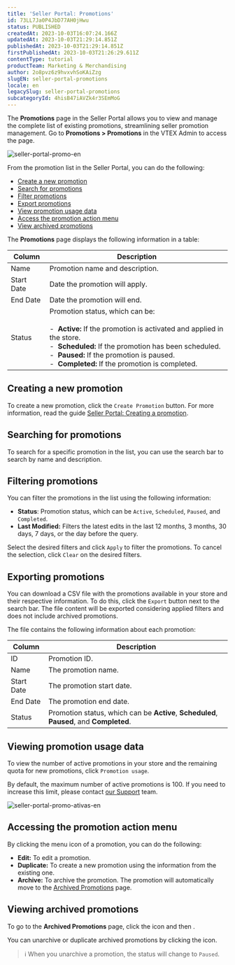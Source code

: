 ```yaml
---
title: '​​Seller Portal: Promotions'
id: 73LL7Ja0P4JbD77AH0jHwu
status: PUBLISHED
createdAt: 2023-10-03T16:07:24.166Z
updatedAt: 2023-10-03T21:29:14.851Z
publishedAt: 2023-10-03T21:29:14.851Z
firstPublishedAt: 2023-10-03T21:26:29.611Z
contentType: tutorial
productTeam: Marketing & Merchandising
author: 2o8pvz6z9hvxvhSoKAiZzg
slugEN: seller-portal-promotions
locale: en
legacySlug: seller-portal-promotions
subcategoryId: 4hisB47iAVZk4r3SEmMoG
---
```


The **Promotions** page in the Seller Portal allows you to view and manage the complete list of existing promotions, streamlining seller promotion management. Go to **Promotions > Promotions** in the VTEX Admin to access the page.

![seller-portal-promo-en](https://images.ctfassets.net/alneenqid6w5/266zLPS2IkGekYdMOz27Pz/9bef7119b64fec9b074b7f20f6659985/image.png)

From the promotion list in the Seller Portal, you can do the following:

* [Create a new promotion](#creating-a-new-promotion)
* [Search for promotions](#searching-for-promotions)
* [Filter promotions](#filtering-promotions)
* [Export promotions](#exporting-promotions)
* [View promotion usage data](#viewing-promotion-usage-data)
* [Access the promotion action menu](#accessing-the-promotion-action-menu)
* [View archived promotions](#viewing-archived-promotions)

The **Promotions** page displays the following information in a table:

| Column     | Description           |
| ---------- | --------------------------------------------------------------------------------------------------------------------------------------------------------------------------------------------------------------------------------------------- |
| Name       | Promotion name and description.            |
| Start Date | Date the promotion will apply.       |
| End Date   | Date the promotion will end.      |
| Status     | Promotion status, which can be:<br><br>-  **Active:** If the promotion is activated and applied in the store.<br>-  **Scheduled:** If the promotion has been scheduled.<br>-  **Paused:** If the promotion is paused.<br>-  **Completed:** If the promotion is completed. |

## Creating a new promotion

To create a new promotion, click the `Create Promotion` button. For more information, read the guide [Seller Portal: Creating a promotion](https://help.vtex.com/en/tutorial/seller-portal-creating-a-promotion--kzNPEaiJE8EWkDzO9dbBI).

## Searching for promotions

To search for a specific promotion in the list, you can use the search bar to search by name and description.

## Filtering promotions

You can filter the promotions in the list using the following information:

* **Status**: Promotion status, which can be `Active`, `Scheduled`, `Paused`, and `Completed`.
* **Last Modified:** Filters the latest edits in the last 12 months, 3 months, 30 days, 7 days, or the day before the query.

Select the desired filters and click `Apply` to filter the promotions. To cancel the selection, click `Clear` on the desired filters.

## Exporting promotions

You can download a CSV file with the promotions available in your store and their respective information. To do this, click the `Export` button next to the search bar. The file content will be exported considering applied filters and does not include archived promotions.

The file contains the following information about each promotion:

| Column     | Description                                                              |
| ---------- | ------------------------------------------------------------------------ |
| ID         | Promotion ID.                                                            |
| Name       | The promotion name.                                                      |
| Start Date | The promotion start date.                                                |
| End Date   | The promotion end date.                                                  |
| Status     | Promotion status, which can be **Active**, **Scheduled**, **Paused**, and **Completed**. |

## Viewing promotion usage data

To view the number of active promotions in your store and the remaining quota for new promotions, click `Promotion usage`.

By default, the maximum number of active promotions is 100. If you need to increase this limit, please contact [our Support](https://support.vtex.com/hc/en-us/requests) team.

 ![seller-portal-promo-ativas-en](//images.ctfassets.net/alneenqid6w5/3tnyz6u3HxC6Qjezn9PvLr/6e62fdd0fa7a104df792d27d8a4496e1/image.png)

## Accessing the promotion action menu

By clicking the <i class="fas fa-ellipsis-v"></i> menu icon of a promotion, you can do the following:

* <i class="fas fa-pencil-alt"></i> **Edit:** To edit a promotion.
* <i class="far fa-clone"></i> **Duplicate:** To create a new promotion using the information from the existing one.
* <i class="fas fa-archive"></i> **Archive:** To archive the promotion. The promotion will automatically move to the [Archived Promotions](#viewing-archived-promotions) page.

## Viewing archived promotions

To go to the **Archived Promotions** page, click the <i class="fas fa-ellipsis-v"></i> icon and then <i class="fas fa-box"></i>.

You can unarchive or duplicate archived promotions by clicking the <i class="fas fa-ellipsis-v"></i> icon.

>ℹ️ When you unarchive a promotion, the status will change to `Paused`.

